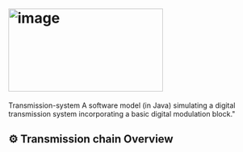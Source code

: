# <img width="306" height="165" alt="image" src="https://github.com/user-attachments/assets/1c758bf8-944a-4a68-9cda-90fdb1a2b1af" />
 Transmission-system
A software model (in Java) simulating a digital transmission system incorporating a basic digital modulation block."
## ⚙️ Transmission chain  Overview
